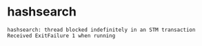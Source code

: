 # hashsearch

```
hashsearch: thread blocked indefinitely in an STM transaction
Received ExitFailure 1 when running
```


